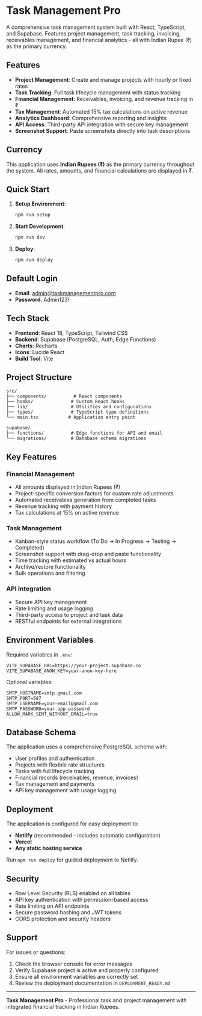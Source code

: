 # Task Management Pro

A comprehensive task management system built with React, TypeScript, and Supabase. Features project management, task tracking, invoicing, receivables management, and financial analytics - all with Indian Rupee (₹) as the primary currency.

## Features

- **Project Management**: Create and manage projects with hourly or fixed rates
- **Task Tracking**: Full task lifecycle management with status tracking
- **Financial Management**: Receivables, invoicing, and revenue tracking in ₹
- **Tax Management**: Automated 15% tax calculations on active revenue
- **Analytics Dashboard**: Comprehensive reporting and insights
- **API Access**: Third-party API integration with secure key management
- **Screenshot Support**: Paste screenshots directly into task descriptions

## Currency

This application uses **Indian Rupees (₹)** as the primary currency throughout the system. All rates, amounts, and financial calculations are displayed in ₹.

## Quick Start

1. **Setup Environment**:
   ```bash
   npm run setup
   ```

2. **Start Development**:
   ```bash
   npm run dev
   ```

3. **Deploy**:
   ```bash
   npm run deploy
   ```

## Default Login

- **Email**: admin@taskmanagementpro.com
- **Password**: Admin123!

## Tech Stack

- **Frontend**: React 18, TypeScript, Tailwind CSS
- **Backend**: Supabase (PostgreSQL, Auth, Edge Functions)
- **Charts**: Recharts
- **Icons**: Lucide React
- **Build Tool**: Vite

## Project Structure

```
src/
├── components/          # React components
├── hooks/              # Custom React hooks
├── lib/                # Utilities and configurations
├── types/              # TypeScript type definitions
└── main.tsx           # Application entry point

supabase/
├── functions/          # Edge functions for API and email
└── migrations/         # Database schema migrations
```

## Key Features

### Financial Management
- All amounts displayed in Indian Rupees (₹)
- Project-specific conversion factors for custom rate adjustments
- Automated receivables generation from completed tasks
- Revenue tracking with payment history
- Tax calculations at 15% on active revenue

### Task Management
- Kanban-style status workflow (To Do → In Progress → Testing → Completed)
- Screenshot support with drag-drop and paste functionality
- Time tracking with estimated vs actual hours
- Archive/restore functionality
- Bulk operations and filtering

### API Integration
- Secure API key management
- Rate limiting and usage logging
- Third-party access to project and task data
- RESTful endpoints for external integrations

## Environment Variables

Required variables in `.env`:
```
VITE_SUPABASE_URL=https://your-project.supabase.co
VITE_SUPABASE_ANON_KEY=your-anon-key-here
```

Optional variables:
```
SMTP_HOSTNAME=smtp.gmail.com
SMTP_PORT=587
SMTP_USERNAME=your-email@gmail.com
SMTP_PASSWORD=your-app-password
ALLOW_MARK_SENT_WITHOUT_EMAIL=true
```

## Database Schema

The application uses a comprehensive PostgreSQL schema with:
- User profiles and authentication
- Projects with flexible rate structures
- Tasks with full lifecycle tracking
- Financial records (receivables, revenue, invoices)
- Tax management and payments
- API key management with usage logging

## Deployment

The application is configured for easy deployment to:
- **Netlify** (recommended - includes automatic configuration)
- **Vercel**
- **Any static hosting service**

Run `npm run deploy` for guided deployment to Netlify.

## Security

- Row Level Security (RLS) enabled on all tables
- API key authentication with permission-based access
- Rate limiting on API endpoints
- Secure password hashing and JWT tokens
- CORS protection and security headers

## Support

For issues or questions:
1. Check the browser console for error messages
2. Verify Supabase project is active and properly configured
3. Ensure all environment variables are correctly set
4. Review the deployment documentation in `DEPLOYMENT_READY.md`

---

**Task Management Pro** - Professional task and project management with integrated financial tracking in Indian Rupees.